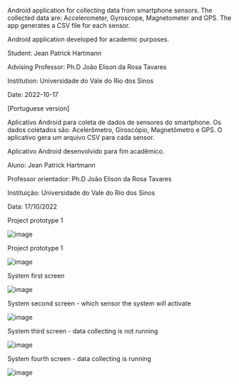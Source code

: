 Android application for collecting data from smartphone sensors.
The collected data are: Accelerometer, Gyroscope, Magnetometer and GPS.
The app generates a CSV file for each sensor.

Android application developed for academic purposes.

Student: Jean Patrick Hartmann

Advising Professor: Ph.D João Elison da Rosa Tavares

Institution: Universidade do Vale do Rio dos Sinos

Date: 2022-10-17



[Portuguese version]

Aplicativo Android para coleta de dados de sensores do smartphone.
Os dados coletados são: Acelerômetro, Giroscópio, Magnetômetro e GPS.
O aplicativo gera um arquivo CSV para cada sensor.

Aplicativo Android desenvolvido para fim acadêmico.

Aluno: Jean Patrick Hartmann

Professor orientador: Ph.D João Elison da Rosa Tavares

Instituição: Universidade do Vale do Rio dos Sinos

Data: 17/10/2022

Project prototype 1

![image](https://user-images.githubusercontent.com/32403781/196273777-34287e0a-35b9-41d4-bc9e-040e116dc4c6.png)

Project prototype 1

![image](https://user-images.githubusercontent.com/32403781/196274561-4b78ad3f-7102-48d2-9b11-1a4300db7b63.png)




System first screen

![image](https://user-images.githubusercontent.com/32403781/196269794-cedc428c-749b-4e3c-a3c8-8eac62ef58d7.png)


System second screen - which sensor the system will activate

![image](https://user-images.githubusercontent.com/32403781/196271076-5db2e754-42d1-4d69-8124-7b6079c17661.png)


System third screen - data collecting is not running

![image](https://user-images.githubusercontent.com/32403781/196270186-945df115-9df8-4ab3-80c2-8905b61490cf.png)


System fourth screen - data collecting is running

![image](https://user-images.githubusercontent.com/32403781/196271480-269e2866-7598-418d-be55-e7afd628f068.png)






